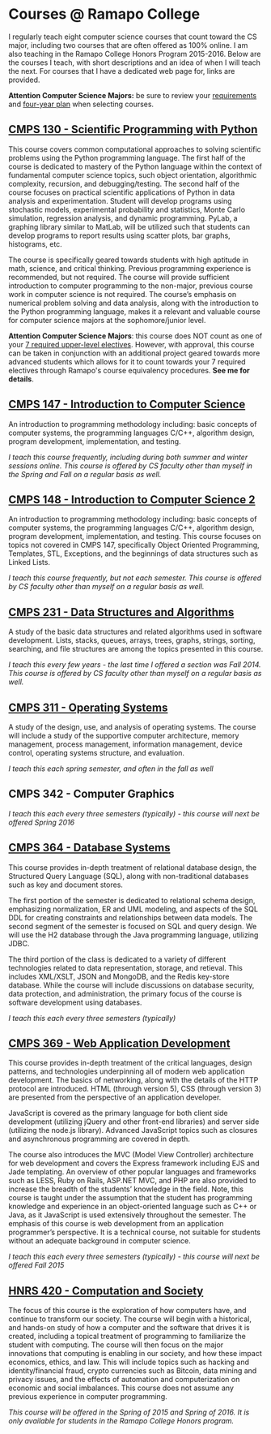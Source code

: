 # Courses @ Ramapo College
I regularly teach eight computer science courses that count toward the CS major, including two courses that are often offered as 100% online.  I am also teaching in the Ramapo College Honors Program 2015-2016.  Below are the courses I teach, with short descriptions and an idea of when I will teach the next.  For courses that I have a dedicated web page for, links are provided.

**Attention Computer Science Majors:**  be sure to review your [requirements](http://www.ramapo.edu/catalog-2014-2015/tas/compscience/) and [four-year plan](http://www.ramapo.edu/four-year-2014-2015/tas/computer-science/) when selecting courses.

## [CMPS 130 - Scientific Programming with Python](cmps130)
This course covers common computational approaches to solving scientific problems using the Python programming language.  The first half of the course is dedicated to mastery of the Python language within the context of fundamental computer science topics, such object orientation, algorithmic complexity, recursion, and debugging/testing.  The second half of the course focuses on practical scientific applications of Python in data analysis and experimentation.  Student will develop programs using stochastic models, experimental probability and statistics, Monte Carlo simulation, regression analysis, and dynamic programming.  PyLab, a graphing library similar to MatLab, will be utilized such that students can develop programs to report results using scatter plots, bar graphs, histograms, etc.  

The course is specifically geared towards students with high aptitude in math, science, and critical thinking.  Previous programming experience is recommended, but not required.  The course will provide sufficient introduction to computer programming to the non-major, previous course work in computer science is not required.  The course’s emphasis on numerical problem solving and data analysis, along with the introduction to the Python programming language, makes it a relevant and valuable course for computer science majors at the sophomore/junior level.

**Attention Computer Science Majors**: this course does NOT count as one of your [7 required upper-level electives](http://www.ramapo.edu/catalog-2014-2015/tas/compscience/).  However, with approval, this course can be taken in conjunction with an additional project geared towards more advanced students which allows for it to count towards your 7 required electives through Ramapo's course equivalency procedures.  **See me for details**.

## [CMPS 147 - Introduction to Computer Science](cmps147/Winter)
An introduction to programming methodology including: basic concepts of computer systems, the programming languages C/C++, algorithm design, program development, implementation, and testing.

*I teach this course frequently, including during both summer and winter sessions online.  This course is offered by CS faculty other than myself in the Spring and Fall on a regular basis as well.*

## [CMPS 148 - Introduction to Computer Science 2](cmps148)
An introduction to programming methodology including:  basic concepts of computer systems, the programming languages C/C++, algorithm design, program development, implementation, and testing.  This course focuses on topics not covered in CMPS 147, specifically Object Oriented Programming, Templates, STL, Exceptions, and the beginnings of data structures such as Linked Lists.

*I teach this course frequently, but not each semester.  This course is offered by CS faculty other than myself on a regular basis as well.*

## [CMPS 231 - Data Structures and Algorithms](cmps231)
A study of the basic data structures and related algorithms used in software development. Lists, stacks, queues, arrays, trees, graphs, strings, sorting, searching, and file structures are among the topics presented in this course.

*I teach this every few years - the last time I offered a section was Fall 2014.  This course is offered by CS faculty other than myself on a regular basis as well.*


## [CMPS 311 - Operating Systems](cmps311)
A study of the design, use, and analysis of operating systems. The course will include a study of the supportive computer architecture, memory management, process management, information management, device control, operating systems structure, and evaluation.  

*I teach this each spring semester, and often in the fall as well*

## CMPS 342 - Computer Graphics

*I teach this each every three semesters (typically) - this course will next be offered Spring 2016*

## [CMPS 364 - Database Systems](cmps364)

This course provides in-depth treatment of relational database design, the Structured Query Language (SQL), along with non-traditional databases such as key and document stores.

The first portion of the semester is dedicated to relational schema design, emphasizing normalization, ER and UML modeling, and aspects of the SQL DDL for creating constraints and relationships between data models.
The second segment of the semester is focused on SQL and query design. We will use the H2 database through the Java programming language, utilizing JDBC.

The third portion of the class is dedicated to a variety of different technologies related to data representation, storage, and retieval. This includes XML/XSLT, JSON and MongoDB, and the Redis key-store database.
While the course will include discussions on database security, data protection, and administration, the primary focus of the course is software development using databases.

*I teach this each every three semesters (typically)*

## [CMPS 369 - Web Application Development](cmps369)
This course provides in-depth treatment of the critical languages, design patterns, and technologies underpinning all of modern web application development. The basics of networking, along with the details of the HTTP protocol are introduced. HTML (through version 5), CSS (through version 3) are presented from the perspective of an application developer.

JavaScript is covered as the primary language for both client side development (utilizing jQuery and other front-end libraries) and server side (utilizing the node.js library). Advanced JavaScript topics such as closures and asynchronous programming are covered in depth.

The course also introduces the MVC (Model View Controller) architecture for web development and covers the Express framework including EJS and Jade templating. An overview of other popular languages and frameworks such as LESS, Ruby on Rails, ASP.NET MVC, and PHP are also provided to increase the breadth of the students’ knowledge in the field.
Note, this course is taught under the assumption that the student has programming knowledge and experience in an object-oriented language such as C++ or Java, as it JavaScript is used extensively throughout the semester. The emphasis of this course is web development from an application programmer’s perspective. It is a technical course, not suitable for students without an adequate background in computer science.

*I teach this each every three semesters (typically) - this course will next be offered Fall 2015*

## [HNRS 420 - Computation and Society](hnrs420)
The focus of this course is the exploration of how computers have, and continue to transform our society. The course will begin with a historical, and hands-on study of how a computer and the software that drives it is created, including a topical treatment of programming to familiarize the student with computing. The course will then focus on the major innovations that computing is enabling in our society, and how these impact economics, ethics, and law. This will include topics such as hacking and identity/financial fraud, crypto currencies such as Bitcoin, data mining and privacy issues, and the effects of automation and computerization on economic and social imbalances. This course does not assume any previous experience in computer programming.

*This course will be offered in the Spring of 2015 and Spring of 2016.  It is only available for students in the Ramapo College Honors program.*
